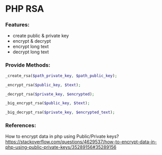 # PHP RSA

### Features:
- create public & private key
- encrypt & decrypt
- encrypt long text
- decrypt long text

### Provide Methods:

```php
_create_rsa($path_private_key, $path_public_key);

_encrypt_rsa($public_key, $text);

_decrypt_rsa($private_key, $encrypted);

_big_encrypt_rsa($public_key, $text);

_big_decrypt_rsa($private_key, $encrypted_text);
```

### References:
How to encrypt data in php using Public/Private keys?
https://stackoverflow.com/questions/4629537/how-to-encrypt-data-in-php-using-public-private-keys/35289156#35289156
